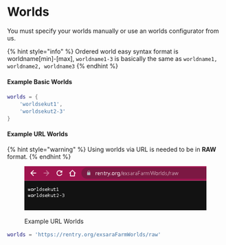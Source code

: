 # Worlds

You must specify your worlds manually or use an worlds configurator from us.

{% hint style="info" %}
Ordered world easy syntax format is worldname\[min]-\[max], `worldname1-3` is basically the same as `worldname1, worldname2, worldname3`
{% endhint %}

#### Example Basic Worlds

```lua
worlds = {
    'worldsekut1',
    'worldsekut2-3'
}
```

#### Example URL Worlds

{% hint style="warning" %}
Using worlds via URL is needed to be in **RAW** format.
{% endhint %}

<figure><img src="../../.gitbook/assets/URL Worlds (1).png" alt=""><figcaption><p>Example URL Worlds</p></figcaption></figure>

```lua
worlds = 'https://rentry.org/exsaraFarmWorlds/raw'
```
